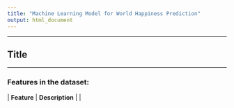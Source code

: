 ```yaml
---
title: "Machine Learning Model for World Happiness Prediction"
output: html_document
---
```


***
## Title
***

### Features in the dataset:

| **Feature**  |  **Description** |
| 